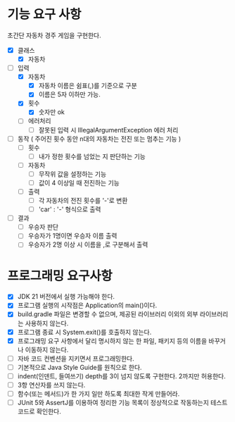 # 기능 요구 사항
초간단 자동차 경주 게임을 구현한다.

- [x] 클래스
  - [x] 자동차

- [ ] 입력
  - [x] 자동차
    - [x] 자동차 이름은 쉼표(,)를 기준으로 구분
    - [x] 이름은 5자 이하만 가능.
  - [x] 횟수 
    - [x] 숫자만 ok
  - [ ] 에러처리
    - [ ] 잘못된 입력 시 IllegalArgumentException 에러 처리 

- [ ] 동작 ( 주어진 횟수 동안 n대의 자동차는 전진 또는 멈추는 기능 )
  - [ ] 횟수
    - [ ] 내가 정한 횟수를 넘었는 지 판단하는 기능
  - [ ] 자동차
    - [ ] 무작위 값을 설정하는 기능
    - [ ] 값이 4 이상일 때 전진하는 기능
  - [ ] 출력
    - [ ] 각 자동차의 전진 횟수를 '-'로 변환
    - [ ] 'car' : '-' 형식으로 출력

- [ ] 결과
  - [ ] 우승자 판단
  - [ ] 우승자가 1명이면 우승자 이름 출력
  - [ ] 우승자가 2명 이상 시 이름을 ,로 구분해서 출력

# 프로그래밍 요구사항
- [x] JDK 21 버전에서 실행 가능해야 한다.
- [x] 프로그램 실행의 시작점은 Application의 main()이다.
- [x] build.gradle 파일은 변경할 수 없으며, 제공된 라이브러리 이외의 외부 라이브러리는 사용하지 않는다.
- [x] 프로그램 종료 시 System.exit()를 호출하지 않는다.
- [x] 프로그래밍 요구 사항에서 달리 명시하지 않는 한 파일, 패키지 등의 이름을 바꾸거나 이동하지 않는다.
- [ ] 자바 코드 컨벤션을 지키면서 프로그래밍한다.
- [ ] 기본적으로 Java Style Guide를 원칙으로 한다.
- [ ] indent(인덴트, 들여쓰기) depth를 3이 넘지 않도록 구현한다. 2까지만 허용한다.
- [ ] 3항 연산자를 쓰지 않는다.
- [ ] 함수(또는 메서드)가 한 가지 일만 하도록 최대한 작게 만들어라.
- [ ] JUnit 5와 AssertJ를 이용하여 정리한 기능 목록이 정상적으로 작동하는지 테스트 코드로 확인한다.
